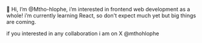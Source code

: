  👋 Hi, I’m @Mtho-hlophe, i’m interested in frontend web development as a whole!
    i’m currently learning React, so don't expect much yet but big things are coming.
 
   if you interested in any collaboration i am on X @mthohlophe
